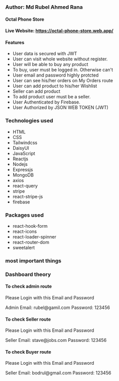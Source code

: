 ### Author: Md Rubel Ahmed Rana

#### Octal Phone Store

#### Live Website: https://octal-phone-store.web.app/

#### Features
+ User data is secured with JWT
+ User can visit whole website without register.
+ User will be able to buy any product
+ To buy, user must be logged in. Otherwise can't
+ User email and password highly protcted
+ User can see his/her orders on My Orders route
+ User can add product to his/her Wishlist
+ Seller can add product
+ To add product  user must be a seller.
+ User Authenticated by Firebase.
+  User Authorized by JSON WEB TOKEN (JWT)

### Technologies used
+ HTML
+ CSS
+ Tailwindcss
+ DaisyUI
+ JavaScript
+ Reactjs
+ Nodejs
+ Expressjs
+ MongoDB
+ axios
+ react-query
+ stripe
+ react-stripe-js
+ firebase

### Packages used
+ react-hook-form
+ react-icons
+ react-loader-spinner
+ react-router-dom
+ sweetalert

### most important things
### Dashboard theory
 #### To check admin route
 <p>Please Login with this Email and Password</p>
 Admin Email: rubel@gamil.com
 Password: 123456

 #### To check Seller route
 <p>Please Login with this Email and Password</p>
 Seller Email: stave@jobs.com
 Password: 123456


 #### To check Buyer route
 <p>Please Login with this Email and Password</p>
 Seller Email: bodrul@gmail.com
 Password: 123456